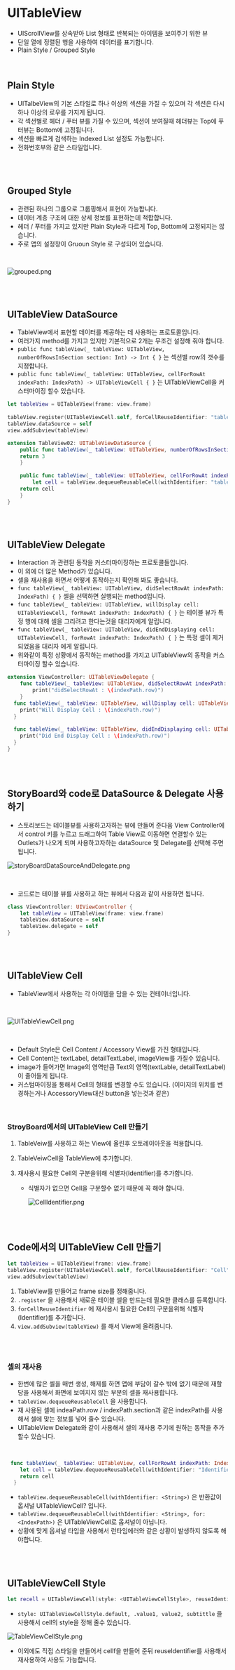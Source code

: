 # UITableView

- UIScrollView를 상속받아 List 형태로 반복되는 아이템을 보여주기 위한 뷰
- 단일 열에 정렬된 행을 사용하여 데이터를 표기합니다.
- Plain Style / Grouped Style 

<br>

## Plain Style

- UITalbeView의 기본 스타일로 하나 이상의 섹션을 가질 수 있으며 각 섹션은 다시 하나 이상의 로우를 가지게 됩니다.
- 각 섹션별로 헤더 / 푸터 뷰를 가질 수 있으며, 섹션이 보여질때 헤더뷰는 Top에 푸터뷰는 Bottom에 고정됩니다.
- 섹션을 빠르게 검색하는 Indexed List 설정도 가능합니다.
- 전화번호부와 같은 스타일입니다.

<br>

<br>

## Grouped Style

- 관련된 하나의 그룹으로 그룹핑해서 표현이 가능합니다.
- 데이터 계층 구조에 대한 상세 정보를 표현하는데 적합합니다.
- 헤더 / 푸터를 가지고 있지만 Plain Style과 다르게 Top, Bottom에 고정되지는 않습니다.
- 주로 앱의 설정창이 Gruoun Style 로 구성되어 있습니다.

<br>

![grouped.png](./img/grouped.png)

<br>

<br>

## UITableView DataSource

- TableView에서 표현할 데이터를 제공하는 데 사용하는 프로토콜입니다.
- 여러가지 method를 가지고 있지만 기본적으로 2개는 무조건 설정해 줘야 합니다.
- `public func tableView(_ tableView: UITableView, numberOfRowsInSection section: Int) -> Int { }` 는 섹션별 row의 갯수를 지정합니다.
- `public func tableView(_ tableView: UITableView, cellForRowAt indexPath: IndexPath) -> UITableViewCell { }` 는 UITableViewCell을 커스터마이징 할수 있습니다. 

```swift
let tableView = UITableView(frame: view.frame)
        
tableView.register(UITableViewCell.self, forCellReuseIdentifier: "table01")
tableView.dataSource = self
view.addSubview(tableView)

extension TableView02: UITableViewDataSource {
	public func tableView(_ tableView: UITableView, numberOfRowsInSection section: Int) -> Int {
	return 3
    }
    
	public func tableView(_ tableView: UITableView, cellForRowAt indexPath: IndexPath) -> UITableViewCell {
        let cell = tableView.dequeueReusableCell(withIdentifier: "table01")
	return cell
    }
}
```

<br>

<br>

## UITableView Delegate

- Interaction 과 관련된 동작을 커스터마이징하는 프로토콜들입니다.
- 이 외에 더 많은 Method가 있습니다.
- 셀을 재사용을 하면서 어떻게 동작하는지 확인해 봐도 좋습니다.
- `func tableView(_ tableView: UITableView, didSelectRowAt indexPath: IndexPath) { }` 셀을 선택하면 실행되는 method입니다.
- `func tableView(_ tableView: UITableView, willDisplay cell: UITableViewCell, forRowAt indexPath: IndexPath) { }` 는 테이블 뷰가 특정 행에 대해 셀을 그리려고 한다는것을 대리자에게 알립니다.
- `func tableView(_ tableView: UITableView, didEndDisplaying cell: UITableViewCell, forRowAt indexPath: IndexPath) { }` 는 특정 셀이 제거 되었음을 대리자 에게 알립니다.
- 위와같이 특정 상황에서 동작하는 method를 가지고 UITableView의 동작을 커스터마이징 할수 있습니다.

```swift
extension ViewController: UITableViewDelegate {   
	func tableView(_ tableView: UITableView, didSelectRowAt indexPath: IndexPath) {
        print("didSelectRowAt : \(indexPath.row)")
    }
  func tableView(_ tableView: UITableView, willDisplay cell: UITableViewCell, forRowAt indexPath: IndexPath) {
    print("Will Display Cell : \(indexPath.row)")
  }
  
  func tableView(_ tableView: UITableView, didEndDisplaying cell: UITableViewCell, forRowAt indexPath: IndexPath) {
    print("Did End Display Cell : \(indexPath.row)")
  }
}
```

<br>

<br>

## StoryBoard와 code로 DataSource & Delegate 사용하기

- 스토리보드는 테이블뷰를 사용하고자하는 뷰에 만들어 준다음 View Controller에서 control 키를 누르고 드래그하여 Table View로 이동하면 연결할수 있는 Outlets가 나오게 되며 사용하고자하는 dataSource 및 Delegate를 선택해 주면 됩니다.

![storyBoardDataSourceAndDelegate.png](./img/storyBoardDataSourceAndDelegate.png)

<br>

- 코드로는 테이블 뷰를 사용하고 하는 뷰에서 다음과 같이 사용하면 됩니다.

```swift
class ViewController: UIViewController {
    let tableView = UITableView(frame: view.frame)
    tableView.dataSource = self
    tableView.delegate = self
}
```

<br>

<br>

## UITableView Cell

- TableView에서 사용하는 각 아이템을 담을 수 있는 컨테이너입니다.

<br>

![UITableViewCell.png](./img/UITableViewCell.png)

<br>

- Default Style은 Cell Content / Accessory View를 가진 형태입니다.
- Cell Content는 textLabel, detailTextLabel, imageView를 가질수 있습니다.
- image가 들어가면 Image의 영역만큼 Text의 영역(textLable, detailTextLabel)이 줄어들게 됩니다.
- 커스텀마이징을 통해서 Cell의 형태를 변경할 수도 있습니다. (이미지의 위치를 변경하는거나 AccessoryView대신 button을 넣는것과 같은)

<br>

### StroyBoard에서의 UITableView Cell 만들기 

1. TableVeiw를 사용하고 하는 View에 올린후 오토레이아웃을 적용합니다.

2. TableVeiwCell을 TableView에 추가합니다.

3. 재사용시 필요한 Cell의 구분을위해 식별자(Identifier)를 추가합니다.

   - 식별자가 없으면 Cell을 구분할수 없기 때문에 꼭 해야 합니다.

     ![CellIdentifier.png](./img/CellIdentifier.png)

<br>

<br>

## Code에서의 UITableView Cell 만들기

```swift
let tableView = UITableView(frame: view.frame)
tableView.register(UITableViewCell.self, forCellReuseIdentifier: "Cell")
view.addSubview(tableView)
```

1. TableView를 만들어고 frame size를 정해줍니다.
2. `.register` 을 사용해서 새로운 테이블 셀을 만드는데 필요한 클래스를 등록합니다.
3. `forCellReuseIdentifier` 에 재사용시 필요한 Cell의 구분을위해 식별자(Identifier)를 추가합니다.
4. `view.addSubview(tableView)` 를 해서 View에 올려줍니다.

<br>

<br>

### 셀의 재사용

- 한번에 많은 셀을 매번 생성, 해제를 하면 앱에 부담이 갈수 밖에 없기 때문에 재할당을 사용해서 화면에 보여지지 않는 부분의 셀을 재사용합니다.
- `tableView.dequeueReusableCell` 을 사용합니다.
- 재 사용된 셀에 indeaPath.row / indexPath.section과 같은 indexPath를 사용해서 셀에 맞는 정보를 넣어 줄수 있습니다.
- UITableView Delegate와 같이 사용해서 셀의 재사용 주기에 원하는 동작을 추가 할수 있습니다.

<br>

```swift
 func tableView(_ tableView: UITableView, cellForRowAt indexPath: IndexPath) -> UITableViewCell {
    let cell = tableView.dequeueReusableCell(withIdentifier: "Identifier", for: indexPath)
    return cell
  }
```

- `tableView.dequeueReusableCell(withIdentifier: <String>)` 은 반환값이 옵셔널 UITableViewCell? 입니다.
-  `tableView.dequeueReusableCell(withIdentifier: <String>, for: <IndexPath>)` 은 UITableViewCell로 옵셔널이 아닙니다.
- 상황에 맞게 옵셔널 타입을 사용해서 런타임에러와 같은 상황이 발생하지 않도록 해야합니다.

<br>

<br>

## UITableViewCell Style

```swift
let recell = UITableViewCell(style: <UITableViewCellStyle>, reuseIdentifier: <String?>)
```

- `style: UITableViewCellStyle.default, .value1, value2, subtittle` 을 사용해서 cell의 style을 정해 줄수 있습니다.

![TableViewCellStyle.png](./img/TableViewCellStyle.png)

- 이외에도 직접 스타일을 만들어서 cellf을 만들어 준뒤 reuseIdentifier를 사용해서 재사용하여 사용도 가능합니다.












